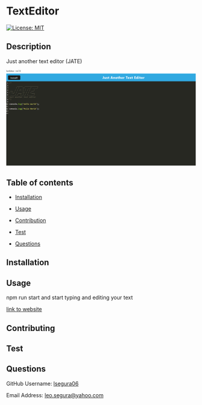 
# TextEditor
[![License: MIT](https://img.shields.io/badge/License-MIT-yellow.svg)](https://opensource.org/licenses/MIT)
## Description
Just another text editor (JATE)

![Picture of Website](./image/jate.png)


## Table of contents


- [Installation](#Insallation)

- [Usage](#Usage)

- [Contribution](#Contributing)

- [Test](#Test)

- [Questions](#Questions)


## Installation



## Usage
npm run start and start typing and editing your text

[link to website](https://vast-crag-75991.herokuapp.com/)


## Contributing



## Test



## Questions


GitHub Username: [lsegura06](https://github.com/lsegura06)


Email Address: [leo.segura@yahoo.com](leo.segura@yahoo.com)